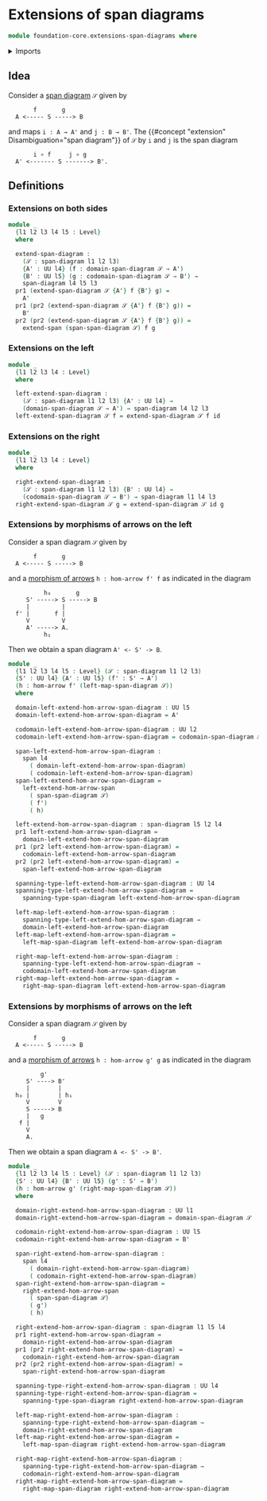 # Extensions of span diagrams

```agda
module foundation-core.extensions-span-diagrams where
```

<details><summary>Imports</summary>

```agda
open import foundation.dependent-pair-types
open import foundation.extensions-spans
open import foundation.morphisms-arrows
open import foundation.span-diagrams
open import foundation.spans
open import foundation.universe-levels

open import foundation-core.function-types
```

</details>

## Idea

Consider a [span diagram](foundation.span-diagrams.md) `𝒮` given by

```text
       f       g
  A <----- S -----> B
```

and maps `i : A → A'` and `j : B → B'`. The
{{#concept "extension" Disambiguation="span diagram"}} of `𝒮` by `i` and `j` is
the span diagram

```text
       i ∘ f     j ∘ g
  A' <------- S -------> B'.
```

## Definitions

### Extensions on both sides

```agda
module _
  {l1 l2 l3 l4 l5 : Level}
  where

  extend-span-diagram :
    (𝒮 : span-diagram l1 l2 l3)
    {A' : UU l4} (f : domain-span-diagram 𝒮 → A')
    {B' : UU l5} (g : codomain-span-diagram 𝒮 → B') →
    span-diagram l4 l5 l3
  pr1 (extend-span-diagram 𝒮 {A'} f {B'} g) =
    A'
  pr1 (pr2 (extend-span-diagram 𝒮 {A'} f {B'} g)) =
    B'
  pr2 (pr2 (extend-span-diagram 𝒮 {A'} f {B'} g)) =
    extend-span (span-span-diagram 𝒮) f g
```

### Extensions on the left

```agda
module _
  {l1 l2 l3 l4 : Level}
  where

  left-extend-span-diagram :
    (𝒮 : span-diagram l1 l2 l3) {A' : UU l4} →
    (domain-span-diagram 𝒮 → A') → span-diagram l4 l2 l3
  left-extend-span-diagram 𝒮 f = extend-span-diagram 𝒮 f id
```

### Extensions on the right

```agda
module _
  {l1 l2 l3 l4 : Level}
  where

  right-extend-span-diagram :
    (𝒮 : span-diagram l1 l2 l3) {B' : UU l4} →
    (codomain-span-diagram 𝒮 → B') → span-diagram l1 l4 l3
  right-extend-span-diagram 𝒮 g = extend-span-diagram 𝒮 id g
```

### Extensions by morphisms of arrows on the left

Consider a span diagram `𝒮` given by

```text
       f       g
  A <----- S -----> B
```

and a [morphism of arrows](foundation.morphisms-arrows.md) `h : hom-arrow f' f`
as indicated in the diagram

```text
          h₀       g
     S' -----> S -----> B
     |         |
  f' |       f |
     V         V
     A' -----> A.
          h₁
```

Then we obtain a span diagram `A' <- S' -> B`.

```agda
module _
  {l1 l2 l3 l4 l5 : Level} (𝒮 : span-diagram l1 l2 l3)
  {S' : UU l4} {A' : UU l5} (f' : S' → A')
  (h : hom-arrow f' (left-map-span-diagram 𝒮))
  where

  domain-left-extend-hom-arrow-span-diagram : UU l5
  domain-left-extend-hom-arrow-span-diagram = A'

  codomain-left-extend-hom-arrow-span-diagram : UU l2
  codomain-left-extend-hom-arrow-span-diagram = codomain-span-diagram 𝒮

  span-left-extend-hom-arrow-span-diagram :
    span l4
      ( domain-left-extend-hom-arrow-span-diagram)
      ( codomain-left-extend-hom-arrow-span-diagram)
  span-left-extend-hom-arrow-span-diagram =
    left-extend-hom-arrow-span
      ( span-span-diagram 𝒮)
      ( f')
      ( h)

  left-extend-hom-arrow-span-diagram : span-diagram l5 l2 l4
  pr1 left-extend-hom-arrow-span-diagram =
    domain-left-extend-hom-arrow-span-diagram
  pr1 (pr2 left-extend-hom-arrow-span-diagram) =
    codomain-left-extend-hom-arrow-span-diagram
  pr2 (pr2 left-extend-hom-arrow-span-diagram) =
    span-left-extend-hom-arrow-span-diagram

  spanning-type-left-extend-hom-arrow-span-diagram : UU l4
  spanning-type-left-extend-hom-arrow-span-diagram =
    spanning-type-span-diagram left-extend-hom-arrow-span-diagram

  left-map-left-extend-hom-arrow-span-diagram :
    spanning-type-left-extend-hom-arrow-span-diagram →
    domain-left-extend-hom-arrow-span-diagram
  left-map-left-extend-hom-arrow-span-diagram =
    left-map-span-diagram left-extend-hom-arrow-span-diagram

  right-map-left-extend-hom-arrow-span-diagram :
    spanning-type-left-extend-hom-arrow-span-diagram →
    codomain-left-extend-hom-arrow-span-diagram
  right-map-left-extend-hom-arrow-span-diagram =
    right-map-span-diagram left-extend-hom-arrow-span-diagram
```

### Extensions by morphisms of arrows on the left

Consider a span diagram `𝒮` given by

```text
       f       g
  A <----- S -----> B
```

and a [morphism of arrows](foundation.morphisms-arrows.md) `h : hom-arrow g' g`
as indicated in the diagram

```text
         g'
     S' ----> B'
     |        |
  h₀ |        | h₁
     V        V
     S -----> B
     |   g
   f |
     V
     A.
```

Then we obtain a span diagram `A <- S' -> B'`.

```agda
module _
  {l1 l2 l3 l4 l5 : Level} (𝒮 : span-diagram l1 l2 l3)
  {S' : UU l4} {B' : UU l5} (g' : S' → B')
  (h : hom-arrow g' (right-map-span-diagram 𝒮))
  where

  domain-right-extend-hom-arrow-span-diagram : UU l1
  domain-right-extend-hom-arrow-span-diagram = domain-span-diagram 𝒮

  codomain-right-extend-hom-arrow-span-diagram : UU l5
  codomain-right-extend-hom-arrow-span-diagram = B'

  span-right-extend-hom-arrow-span-diagram :
    span l4
      ( domain-right-extend-hom-arrow-span-diagram)
      ( codomain-right-extend-hom-arrow-span-diagram)
  span-right-extend-hom-arrow-span-diagram =
    right-extend-hom-arrow-span
      ( span-span-diagram 𝒮)
      ( g')
      ( h)

  right-extend-hom-arrow-span-diagram : span-diagram l1 l5 l4
  pr1 right-extend-hom-arrow-span-diagram =
    domain-right-extend-hom-arrow-span-diagram
  pr1 (pr2 right-extend-hom-arrow-span-diagram) =
    codomain-right-extend-hom-arrow-span-diagram
  pr2 (pr2 right-extend-hom-arrow-span-diagram) =
    span-right-extend-hom-arrow-span-diagram

  spanning-type-right-extend-hom-arrow-span-diagram : UU l4
  spanning-type-right-extend-hom-arrow-span-diagram =
    spanning-type-span-diagram right-extend-hom-arrow-span-diagram

  left-map-right-extend-hom-arrow-span-diagram :
    spanning-type-right-extend-hom-arrow-span-diagram →
    domain-right-extend-hom-arrow-span-diagram
  left-map-right-extend-hom-arrow-span-diagram =
    left-map-span-diagram right-extend-hom-arrow-span-diagram

  right-map-right-extend-hom-arrow-span-diagram :
    spanning-type-right-extend-hom-arrow-span-diagram →
    codomain-right-extend-hom-arrow-span-diagram
  right-map-right-extend-hom-arrow-span-diagram =
    right-map-span-diagram right-extend-hom-arrow-span-diagram
```

